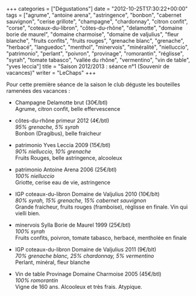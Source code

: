 +++
categories = ["Dégustations"]
date = "2012-10-25T17:30:22+00:00"
tags = ["agrume", "antoine arena", "astringence", "bonbon", "cabernet sauvignon", "cerise grillote", "champagne", "chardonnay", "citron confit", "corse", "coteaux-du-libron", "côtes-du-rhône", "delamotte", "domaine borie de maurel", "domaine charmoise", "domaine de valjulius", "fleur blanche", "fruits confits", "fruits rouges", "grenache blanc", "grenache", "herbacé", "languedoc", "menthol", "minervois", "minéralité", "nielluccio", "patrimonio", "perlant", "poivron", "provinage", "romorantin", "réglisse", "syrah", "tomate tabasco", "vallée du rhône", "vermentino", "vin de table", "yves leccia"] 
title = "Saison 2012/2013 : séance n°1 (Souvenir de vacances)"
writer = "LeChaps"
+++

Pour cette première séance de la saison le club déguste les bouteilles ramenées des vacances :

* Champagne Delamotte brut (30€/btl) <i class="fa fa-plus-circle"></i> <i class="fa fa-plus-circle"></i>  
Agrume, citron confit, belle effervescence

* côtes-du-rhône primeur 2012 (4€/btl)  
_95% grenache, 5% syrah_  
Bonbon (Dragibus), belle fraicheur

* patrimonio Yves Leccia 2009 (15€/btl)  
_90% nielluccio, 10% grenache_  
Fruits Rouges, belle astringence, alcooleux

* patrimonio Antoine Arena 2006 (25€/btl)  
_100% nielluccio_  
Griotte, cerise eau de vie, astringence

* IGP coteaux-du-libron Domaine de Valjulius 2010 (10€/blt) <i class="fa fa-plus-circle"></i>  
_80% syrah, 15% grenache, 15% cabernet sauvignon_  
Grande fraicheur, fruits rouges (framboise), réglisse en finale. Vin qui vielli bien.

* minervois Sylla Borie de Maurel 1999 (25€/btl) <i class="fa fa-plus-circle"></i> <i class="fa fa-plus-circle"></i>  
_100% syrah_  
Fruits confits, poivron, tomate tabasco, herbacé, mentholée en finale

* IGP coteaux-du-libron Domaine de Valjulius 2011 (9€/blt) <i class="fa fa-plus-circle"></i>  
_70% grenache blanc, 25% chardonnay, 5% vermentino_  
Perlant, minéral, fleur blanche

* Vin de table Provinage Domaine Charmoise 2005 (45€/btl)  
_100% romorantin_  
Vigne de 160 ans. Alcooleux et très frais. Atypique.
